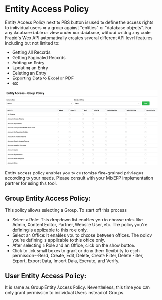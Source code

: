 # Entity Access Policy

Entity Access Policy next to PBS button is used to define the access rights to individual users or a group against "entities" or "database objects". For any database table or view under our database, without writing any code Frapid's Web API automatically creates several different API level features including but not limited to:

- Getting All Records
- Getting Paginated Records
- Adding an Entry
- Updating an Entry
- Deleting an Entry
- Exporting Data to Excel or PDF
- etc

<img src="/images/authorization/entity-access-policy.png" alt="Entity Access Policy" />

Entity access policy enables you to customize fine-grained privileges according to your needs. Please consult with your MixERP implementation partner for using this tool.

## Group Entity Access Policy:

This policy allows selecting a Group. To start off this process

- Select a Role: This dropdown list enables you to choose roles like Admin, Content Editor, Partner, Website User, etc. The policy you're defining is applicable to this role only.
- Select an Office: It enables you to choose between offices. The policy you're defining is applicable to this office only.
- After selecting a Role and an Office, click on the show button.
- Click to tick small boxes to grant or deny them flexibility to each permission--Read, Create, Edit, Delete, Create Filter, Delete Filter, Export, Export Data, Import Data, Execute, and Verify.

## User Entity Access Policy:

It is same as Group Entity Access Policy. Nevertheless, this time you can only grant permission to individual Users instead of Groups.
